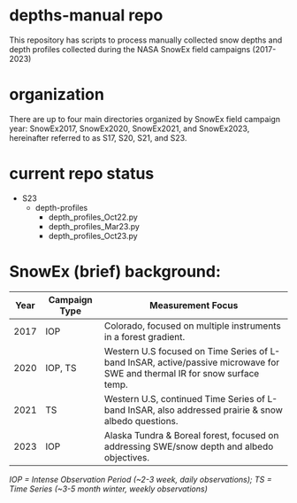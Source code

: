 # depths-manual repo
This repository has scripts to process manually collected snow depths and depth profiles collected during the NASA SnowEx field campaigns (2017-2023)

# organization 
There are up to four main directories organized by SnowEx field campaign year: SnowEx2017, SnowEx2020, SnowEx2021, and SnowEx2023, hereinafter referred to as S17, S20, S21, and S23.

# current repo status
- S23
  - depth-profiles
    - depth_profiles_Oct22.py
    - depth_profiles_Mar23.py
    - depth_profiles_Oct23.py


# SnowEx (brief) background: 
| Year | Campaign Type | Measurement Focus |
|------|---------------|--------------------|
| 2017 | IOP           | Colorado, focused on multiple instruments in a forest gradient. |
| 2020 | IOP, TS       | Western U.S focused on Time Series of L-band InSAR, active/passive microwave for SWE and thermal IR for snow surface temp. |
| 2021 | TS            | Western U.S, continued Time Series of L-band InSAR, also addressed prairie & snow albedo questions. |
| 2023 | IOP           | Alaska Tundra & Boreal forest, focused on addressing SWE/snow depth and albedo objectives. |

*IOP = Intense Observation Period (~2-3 week, daily observations); TS = Time Series (~3-5 month winter, weekly observations)*
